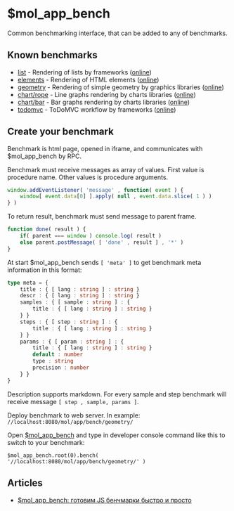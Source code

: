 # $mol_app_bench

Common benchmarking interface, that can be added to any of benchmarks.

## Known benchmarks

* [list](list) - Rendering of lists by frameworks ([online](http://eigenmethod.github.io/mol/app/bench/#becnh=list/sort=fill/sample=angular-1-5-5~mol~native-html~react-15-3-2~native-dom))
* [elements](elements) - Rendering of HTML elements ([online](http://eigenmethod.github.io/mol/app/bench/#bench=elements%2F#sample=audio~button~details~div~fieldset~hr~img~input~keygen~marquee~meter~object~optgroup~q~select~style~textarea~video#sort=fill#))
* [geometry](geometry) - Rendering of simple geometry by graphics libraries ([online](http://eigenmethod.github.io/mol/app/bench/#bench=geometry%2F#sort=render#))
* [chart/rope](chart/rope) - Line graphs rendering by charts libraries ([online](http://eigenmethod.github.io/mol/app/bench/#bench=chart%2Frope%2F/sort=fill/sample=hcharts~mol))
* [chart/bar](chart/bar) - Bar graphs rendering by charts libraries ([online](http://eigenmethod.github.io/mol/app/bench/#bench=chart%2Fbar%2F/sort=fill/sample=hcharts~mol))
* [todomvc](https://github.com/eigenmethod/todomvc/tree/master/benchmark) - ToDoMVC workflow by frameworks ([online](http://eigenmethod.github.io/mol/app/bench/#bench=http:%2F%2Feigenmethod.github.io%2Ftodomvc%2Fbenchmark%2F#sample=angular2%7Eangularjs%7Eknockoutjs%7Emol%7Epolymer%7Ereact-alt%7Evanillajs%7Evue#sort=fill#)) 

## Create your benchmark

Benchmark is html page, opened in iframe, and communicates with $mol_app_bench by RPC.
 
Benchmark must receive messages as array of values. First value is procedure name. Other values is procedure arguments.

```js
window.addEventListener( 'message' , function( event ) {
	window[ event.data[0] ].apply( null , event.data.slice( 1 ) )
} )
```

To return result, benchmark must send message to parent frame.

```js
function done( result ) {
	if( parent === window ) console.log( result )
	else parent.postMessage( [ 'done' , result ] , '*' )
}
```

At start $mol_app_bench sends ```[ 'meta' ]``` to get benchmark meta information in this format:

```ts
type meta = {
	title : { [ lang : string ] : string }
	descr : { [ lang : string ] : string }
	samples : { [ sample : string ] : {
		title : { [ lang : string ] : string }
	} }
	steps : { [ step : string ] : { 
		title : { [ lang : string ] : string }
	} }
	params : { [ param : string ] : {
		title : { [ lang : string ] : string }
		default : number
		type : string
		precision : number 
	} }
}
```

Description supports markdown. For every sample and step benchmark will receive message ```[ step , sample, params ]```.

Deploy benchmark to web server. In example: ```//localhost:8080/mol/app/bench/geometry/```

Open [$mol_app_bench](http://eigenmethod.github.io/mol/app/bench/) and type in developer console command like this to switch to your benchmark:

```
$mol_app_bench.root(0).bench( '//localhost:8080/mol/app/bench/geometry/' )
```

## Articles

- [$mol_app_bench: готовим JS бенчмарки быстро и просто](https://habrahabr.ru/post/322162/)
